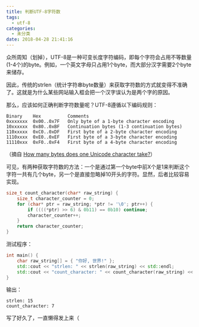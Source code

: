 ```yaml
---
title: 判断UTF-8字符数
tags:
  - utf-8
categories:
  - 未分类
date: 2018-04-28 21:41:16
---
```


众所周知（划掉），UTF-8是一种可变长度字符编码，即每个字符会占用不等数量(1-4个)的byte。例如，一个英文字母只占用1个byte，而大部分汉字需要2个byte来储存。

因此，传统的strlen（统计字符串byte数量）来获取字符数的方式就变得不准确了。这就是为什么某些网站输入框会把一个汉字误认为是两个字的原因。

<!--more-->

那么，应该如何正确判断字符数量呢？UTF-8遵循以下编码规则：
```
Binary    Hex          Comments
0xxxxxxx  0x00..0x7F   Only byte of a 1-byte character encoding
10xxxxxx  0x80..0xBF   Continuation bytes (1-3 continuation bytes)
110xxxxx  0xC0..0xDF   First byte of a 2-byte character encoding
1110xxxx  0xE0..0xEF   First byte of a 3-byte character encoding
11110xxx  0xF0..0xF4   First byte of a 4-byte character encoding
```
（摘自 [How many bytes does one Unicode character take?](https://stackoverflow.com/a/33349765/4358404)）

可见，有两种获取字符数的方法：一个是通过第一个byte中前X个是1来判断这个字符一共有几个byte，另一个是直接忽略掉10开头的字符。显然，后者比较容易实现。

```cpp
size_t count_character(char* raw_string) {
    size_t character_counter = 0;
    for (char* ptr = raw_string; *ptr != '\0'; ptr++) {
        if ((((*ptr) >> 6) & 0b11) == 0b10) continue;
        character_counter++;
    }
    return character_counter;
}
```

测试程序：
```cpp
int main() {
    char raw_string[] = { "你好, 世界!" };
    std::cout << "strlen: " << strlen(raw_string) << std::endl;
    std::cout << "count_character: " << count_character(raw_string) << std::endl;
}
```
输出：
```
strlen: 15
count_character: 7
```


写了好久了，一直懒得发上来（